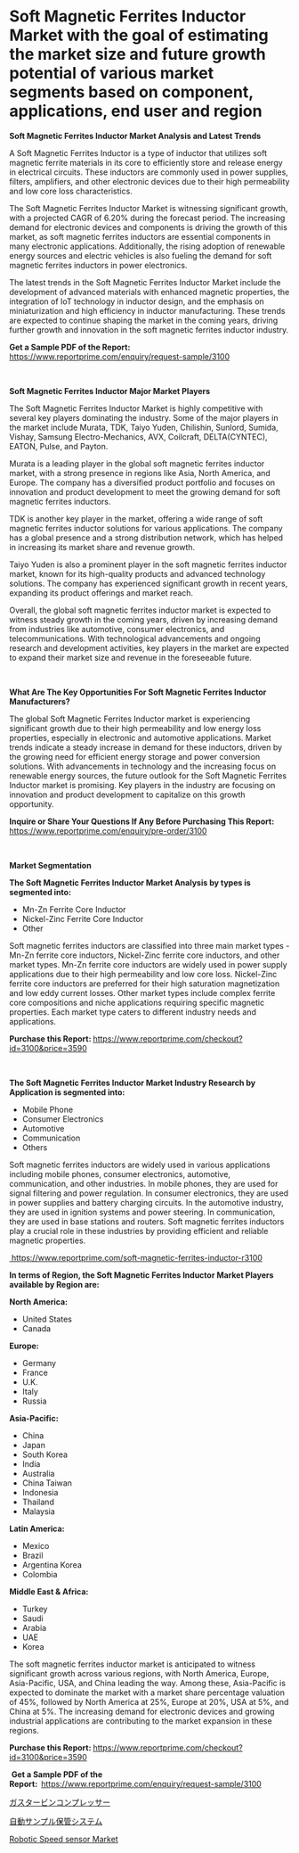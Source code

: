 <p><h1>Soft Magnetic Ferrites Inductor Market with the goal of estimating the market size and future growth potential of various market segments based on component, applications, end user and region</h1></p><p><strong>Soft Magnetic Ferrites Inductor Market Analysis and Latest Trends</strong></p>
<p><p>A Soft Magnetic Ferrites Inductor is a type of inductor that utilizes soft magnetic ferrite materials in its core to efficiently store and release energy in electrical circuits. These inductors are commonly used in power supplies, filters, amplifiers, and other electronic devices due to their high permeability and low core loss characteristics.</p><p>The Soft Magnetic Ferrites Inductor Market is witnessing significant growth, with a projected CAGR of 6.20% during the forecast period. The increasing demand for electronic devices and components is driving the growth of this market, as soft magnetic ferrites inductors are essential components in many electronic applications. Additionally, the rising adoption of renewable energy sources and electric vehicles is also fueling the demand for soft magnetic ferrites inductors in power electronics.</p><p>The latest trends in the Soft Magnetic Ferrites Inductor Market include the development of advanced materials with enhanced magnetic properties, the integration of IoT technology in inductor design, and the emphasis on miniaturization and high efficiency in inductor manufacturing. These trends are expected to continue shaping the market in the coming years, driving further growth and innovation in the soft magnetic ferrites inductor industry.</p></p>
<p><strong>Get a Sample PDF of the Report:&nbsp;</strong> <a href="https://www.reportprime.com/enquiry/request-sample/3100">https://www.reportprime.com/enquiry/request-sample/3100</a></p>
<p>&nbsp;</p>
<p><strong>Soft Magnetic Ferrites Inductor Major Market Players</strong></p>
<p><p>The Soft Magnetic Ferrites Inductor Market is highly competitive with several key players dominating the industry. Some of the major players in the market include Murata, TDK, Taiyo Yuden, Chilishin, Sunlord, Sumida, Vishay, Samsung Electro-Mechanics, AVX, Coilcraft, DELTA(CYNTEC), EATON, Pulse, and Payton. </p><p>Murata is a leading player in the global soft magnetic ferrites inductor market, with a strong presence in regions like Asia, North America, and Europe. The company has a diversified product portfolio and focuses on innovation and product development to meet the growing demand for soft magnetic ferrites inductors. </p><p>TDK is another key player in the market, offering a wide range of soft magnetic ferrites inductor solutions for various applications. The company has a global presence and a strong distribution network, which has helped in increasing its market share and revenue growth.</p><p>Taiyo Yuden is also a prominent player in the soft magnetic ferrites inductor market, known for its high-quality products and advanced technology solutions. The company has experienced significant growth in recent years, expanding its product offerings and market reach.</p><p>Overall, the global soft magnetic ferrites inductor market is expected to witness steady growth in the coming years, driven by increasing demand from industries like automotive, consumer electronics, and telecommunications. With technological advancements and ongoing research and development activities, key players in the market are expected to expand their market size and revenue in the foreseeable future.</p></p>
<p>&nbsp;</p>
<p><strong>What Are The Key Opportunities For Soft Magnetic Ferrites Inductor Manufacturers?</strong></p>
<p><p>The global Soft Magnetic Ferrites Inductor market is experiencing significant growth due to their high permeability and low energy loss properties, especially in electronic and automotive applications. Market trends indicate a steady increase in demand for these inductors, driven by the growing need for efficient energy storage and power conversion solutions. With advancements in technology and the increasing focus on renewable energy sources, the future outlook for the Soft Magnetic Ferrites Inductor market is promising. Key players in the industry are focusing on innovation and product development to capitalize on this growth opportunity.</p></p>
<p><strong>Inquire or Share Your Questions If Any Before Purchasing This Report:</strong> <a href="https://www.reportprime.com/enquiry/pre-order/3100">https://www.reportprime.com/enquiry/pre-order/3100</a></p>
<p>&nbsp;</p>
<p><strong>Market Segmentation</strong></p>
<p><strong>The Soft Magnetic Ferrites Inductor Market Analysis by types is segmented into:</strong></p>
<p><ul><li>Mn-Zn Ferrite Core Inductor</li><li>Nickel-Zinc Ferrite Core Inductor</li><li>Other</li></ul></p>
<p><p>Soft magnetic ferrites inductors are classified into three main market types - Mn-Zn ferrite core inductors, Nickel-Zinc ferrite core inductors, and other market types. Mn-Zn ferrite core inductors are widely used in power supply applications due to their high permeability and low core loss. Nickel-Zinc ferrite core inductors are preferred for their high saturation magnetization and low eddy current losses. Other market types include complex ferrite core compositions and niche applications requiring specific magnetic properties. Each market type caters to different industry needs and applications.</p></p>
<p><strong>Purchase this Report:&nbsp;</strong><a href="https://www.reportprime.com/checkout?id=3100&price=3590">https://www.reportprime.com/checkout?id=3100&price=3590</a></p>
<p>&nbsp;</p>
<p><strong>The Soft Magnetic Ferrites Inductor Market Industry Research by Application is segmented into:</strong></p>
<p><ul><li>Mobile Phone</li><li>Consumer Electronics</li><li>Automotive</li><li>Communication</li><li>Others</li></ul></p>
<p><p>Soft magnetic ferrites inductors are widely used in various applications including mobile phones, consumer electronics, automotive, communication, and other industries. In mobile phones, they are used for signal filtering and power regulation. In consumer electronics, they are used in power supplies and battery charging circuits. In the automotive industry, they are used in ignition systems and power steering. In communication, they are used in base stations and routers. Soft magnetic ferrites inductors play a crucial role in these industries by providing efficient and reliable magnetic properties.</p></p>
<p><a href="https://www.reportprime.com/soft-magnetic-ferrites-inductor-r3100">&nbsp;https://www.reportprime.com/soft-magnetic-ferrites-inductor-r3100</a></p>
<p><strong>In terms of Region, the Soft Magnetic Ferrites Inductor Market Players available by Region are:</strong></p>
<p>
    <p> <strong> North America: </strong>
        <ul>
            <li>United States</li>
            <li>Canada</li>
        </ul>
        </p> 
    <p> <strong> Europe: </strong>
        <ul>
            <li>Germany</li>
            <li>France</li>
            <li>U.K.</li>
            <li>Italy</li>
            <li>Russia</li>
        </ul>
        </p> 
    <p> <strong> Asia-Pacific: </strong>
        <ul>
            <li>China</li>
            <li>Japan</li>
            <li>South Korea</li>
            <li>India</li>
            <li>Australia</li>
            <li>China Taiwan</li>
            <li>Indonesia</li>
            <li>Thailand</li>
            <li>Malaysia</li>
        </ul>
        </p> 
    <p> <strong> Latin America: </strong>
        <ul>
            <li>Mexico</li>
            <li>Brazil</li>
            <li>Argentina Korea</li>
            <li>Colombia</li>
        </ul>
        </p> 
    <p> <strong> Middle East & Africa: </strong>
        <ul>
            <li>Turkey</li>
            <li>Saudi</li>
            <li>Arabia</li>
            <li>UAE</li>
            <li>Korea</li>
        </ul>
    </p>
    </p>
<p><p>The soft magnetic ferrites inductor market is anticipated to witness significant growth across various regions, with North America, Europe, Asia-Pacific, USA, and China leading the way. Among these, Asia-Pacific is expected to dominate the market with a market share percentage valuation of 45%, followed by North America at 25%, Europe at 20%, USA at 5%, and China at 5%. The increasing demand for electronic devices and growing industrial applications are contributing to the market expansion in these regions.</p></p>
<p><strong>Purchase this Report: </strong><a href="https://www.reportprime.com/checkout?id=3100&price=3590">https://www.reportprime.com/checkout?id=3100&price=3590</a></p>
<p>&nbsp;<strong>Get a Sample PDF of the Report:&nbsp;&nbsp;</strong><a href="https://www.reportprime.com/enquiry/request-sample/3100">https://www.reportprime.com/enquiry/request-sample/3100</a></p>
<p><strong></strong></p>
<p><p><a href="https://medium.com/@russellrodriguez2727/%E3%82%AC%E3%82%B9%E3%82%BF%E3%83%BC%E3%83%93%E3%83%B3%E3%82%B3%E3%83%B3%E3%83%97%E3%83%AC%E3%83%83%E3%82%B5%E5%B8%82%E5%A0%B4%E3%81%AE%E8%A6%8F%E6%A8%A1-cagr-%E3%83%88%E3%83%AC%E3%83%B3%E3%83%89%E3%81%AF-2024%E5%B9%B4%E3%81%8B%E3%82%892030%E5%B9%B4%E3%81%BE%E3%81%A7%E3%81%A7%E3%81%99-c856a7aabbdc">ガスタービンコンプレッサー</a></p><p><a href="https://medium.com/@timslater46/%E8%87%AA%E5%8B%95%E3%82%B5%E3%83%B3%E3%83%97%E3%83%AB%E4%BF%9D%E5%AD%98%E3%82%B7%E3%82%B9%E3%83%86%E3%83%A0%E3%81%AE%E5%B8%82%E5%A0%B4%E8%A6%8F%E6%A8%A1%E3%81%A8%E5%B8%82%E5%A0%B4%E5%8B%95%E5%90%91-%E5%AE%8C%E5%85%A8%E3%81%AA%E7%94%A3%E6%A5%AD%E6%A6%82%E8%A6%B3-2024%E5%B9%B4%E3%81%8B%E3%82%892031%E5%B9%B4%E3%81%BE%E3%81%A7-619eb1614746">自動サンプル保管システム</a></p><p><a href="https://github.com/lbird53714/Market-Research-Report-List-4/blob/main/robotic-speed-sensor-market.md">Robotic Speed sensor Market</a></p></p>